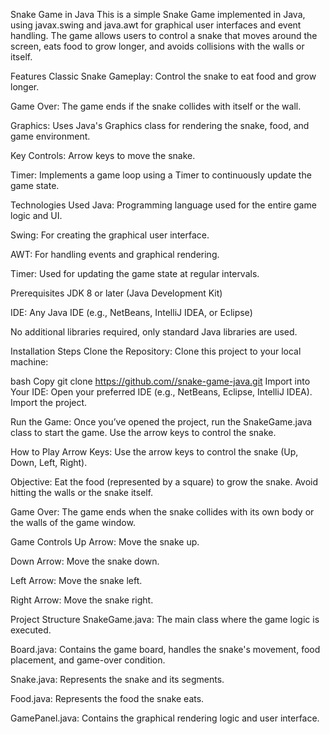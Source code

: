 Snake Game in Java
This is a simple Snake Game implemented in Java, using javax.swing and java.awt for graphical user interfaces and event handling. The game allows users to control a snake that moves around the screen, eats food to grow longer, and avoids collisions with the walls or itself.

Features
Classic Snake Gameplay: Control the snake to eat food and grow longer.

Game Over: The game ends if the snake collides with itself or the wall.

Graphics: Uses Java's Graphics class for rendering the snake, food, and game environment.

Key Controls: Arrow keys to move the snake.

Timer: Implements a game loop using a Timer to continuously update the game state.

Technologies Used
Java: Programming language used for the entire game logic and UI.

Swing: For creating the graphical user interface.

AWT: For handling events and graphical rendering.

Timer: Used for updating the game state at regular intervals.

Prerequisites
JDK 8 or later (Java Development Kit)

IDE: Any Java IDE (e.g., NetBeans, IntelliJ IDEA, or Eclipse)

No additional libraries required, only standard Java libraries are used.

Installation Steps
Clone the Repository: Clone this project to your local machine:

bash
Copy
git clone https://github.com//snake-game-java.git
Import into Your IDE: Open your preferred IDE (e.g., NetBeans, Eclipse, IntelliJ IDEA). Import the project.

Run the Game: Once you’ve opened the project, run the SnakeGame.java class to start the game. Use the arrow keys to control the snake.

How to Play
Arrow Keys: Use the arrow keys to control the snake (Up, Down, Left, Right).

Objective: Eat the food (represented by a square) to grow the snake. Avoid hitting the walls or the snake itself.

Game Over: The game ends when the snake collides with its own body or the walls of the game window.

Game Controls
Up Arrow: Move the snake up.

Down Arrow: Move the snake down.

Left Arrow: Move the snake left.

Right Arrow: Move the snake right.

Project Structure
SnakeGame.java: The main class where the game logic is executed.

Board.java: Contains the game board, handles the snake's movement, food placement, and game-over condition.

Snake.java: Represents the snake and its segments.

Food.java: Represents the food the snake eats.

GamePanel.java: Contains the graphical rendering logic and user interface.
